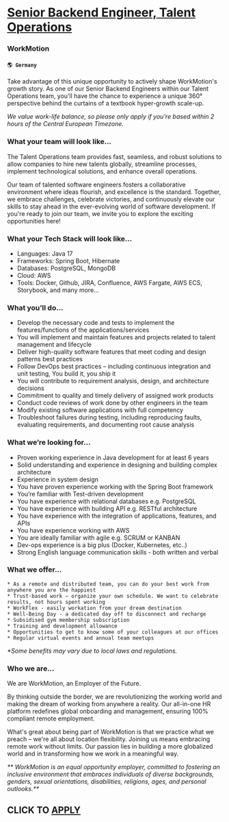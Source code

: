 # [Senior Backend Engineer, Talent Operations](https://www.remotewlb.com/apply/senior-backend-engineer-talent-operations-87188)  
### WorkMotion  
#### `🌎 Germany`  

Take advantage of this unique opportunity to actively shape WorkMotion's growth story. As one of our Senior Backend Engineers within our Talent Operations team, you’ll have the chance to experience a unique 360° perspective behind the curtains of a textbook hyper-growth scale-up.

 _We value work-life balance, so please only apply if you're based within 2 hours of the Central European Timezone._

### What your team will look like…

The Talent Operations team provides fast, seamless, and robust solutions to allow companies to hire new talents globally, streamline processes, implement technological solutions, and enhance overall operations.

Our team of talented software engineers fosters a collaborative environment where ideas flourish, and excellence is the standard. Together, we embrace challenges, celebrate victories, and continuously elevate our skills to stay ahead in the ever-evolving world of software development. If you're ready to join our team, we invite you to explore the exciting opportunities here!

### What your Tech Stack will look like…

  * Languages: Java 17
  * Frameworks: Spring Boot, Hibernate
  * Databases: PostgreSQL, MongoDB
  * Cloud: AWS
  * Tools: Docker, Github, JIRA, Confluence, AWS Fargate, AWS ECS, Storybook, and many more…

### What you’ll do…

  * Develop the necessary code and tests to implement the features/functions of the applications/services
  * You will implement and maintain features and projects related to talent management and lifecycle
  * Deliver high-quality software features that meet coding and design patterns best practices
  * Follow DevOps best practices – including continuous integration and unit testing, You build it, you ship it
  * You will contribute to requirement analysis, design, and architecture decisions
  * Commitment to quality and timely delivery of assigned work products
  * Conduct code reviews of work done by other engineers in the team
  * Modify existing software applications with full competency
  * Troubleshoot failures during testing, including reproducing faults, evaluating requirements, and documenting root cause analysis

### What we’re looking for…

  * Proven working experience in Java development for at least 6 years
  * Solid understanding and experience in designing and building complex architecture
  * Experience in system design
  * You have proven experience working with the Spring Boot framework
  * You’re familiar with Test-driven development
  * You have experience with relational databases e.g. PostgreSQL
  * You have experience with building API e.g. RESTful architecture
  * You have experience with the integration of applications, features, and APIs
  * You have experience working with AWS
  * You are ideally familiar with agile e.g. SCRUM or KANBAN
  * Dev-ops experience is a big plus (Docker, Kubernetes, etc..)
  * Strong English language communication skills - both written and verbal

### What we offer…

    * As a remote and distributed team, you can do your best work from anywhere you are the happiest 
    * Trust-based work – organize your own schedule. We want to celebrate results, not hours spent working 
    * WorkFlex - easily workation from your dream destination 
    * Well-Being Day - a dedicated day off to disconnect and recharge
    * Subsidised gym membership subscription
    * Training and development allowance
    * Opportunities to get to know some of your colleagues at our offices 
    * Regular virtual events and annual team meetups 

_*Some benefits may vary due to local laws and regulations._

### Who we are…

We are WorkMotion, an Employer of the Future.

By thinking outside the border, we are revolutionizing the working world and making the dream of working from anywhere a reality. Our all-in-one HR platform redefines global onboarding and management, ensuring 100% compliant remote employment.

What's great about being part of WorkMotion is that we practice what we preach – we're all about location flexibility. Joining us means embracing remote work without limits. Our passion lies in building a more globalized world and in transforming how we work in a meaningful way.

 _** WorkMotion is an equal opportunity employer, committed to fostering an inclusive environment that embraces individuals of diverse backgrounds, genders, sexual orientations, disabilities, religions, ages, and personal outlooks.**_

  
## CLICK TO [APPLY](https://www.remotewlb.com/apply/senior-backend-engineer-talent-operations-87188)

